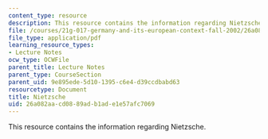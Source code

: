 ```yaml
---
content_type: resource
description: This resource contains the information regarding Nietzsche.
file: /courses/21g-017-germany-and-its-european-context-fall-2002/26a082aacd0889adb1ade1e57afc7069_MIT21G_017F02_lec_5.pdf
file_type: application/pdf
learning_resource_types:
- Lecture Notes
ocw_type: OCWFile
parent_title: Lecture Notes
parent_type: CourseSection
parent_uid: 9e895ede-5d10-1395-c6e4-d39ccdbabd63
resourcetype: Document
title: Nietzsche
uid: 26a082aa-cd08-89ad-b1ad-e1e57afc7069
---
```

This resource contains the information regarding Nietzsche.

